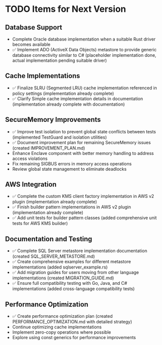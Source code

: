 # TODO Items for Next Version

## Database Support
- Complete Oracle database implementation when a suitable Rust driver becomes available
- ✅ Implement ADO (ActiveX Data Objects) metastore to provide generic database connectivity similar to C# (placeholder implementation done, actual implementation pending suitable driver)

## Cache Implementations
- ✅ Finalize SLRU (Segmented LRU) cache implementation referenced in policy settings (implementation already complete)
- ✅ Clarify Simple cache implementation details in documentation (implementation already complete with documentation)

## SecureMemory Improvements
- ✅ Improve test isolation to prevent global state conflicts between tests (implemented TestGuard and isolation utilities)
- ✅ Document improvement plan for remaining SecureMemory issues (created IMPROVEMENT_PLAN.md)
- Enhance Enclave component with better memory handling to address access violations
- Fix remaining SIGBUS errors in memory access operations
- Review global state management to eliminate deadlocks

## AWS Integration
- ✅ Complete the custom KMS client factory implementation in AWS v2 plugin (implementation already complete)
- ✅ Finish builder pattern implementations in AWS v2 plugin (implementation already complete)
- ✅ Add unit tests for builder pattern classes (added comprehensive unit tests for AWS KMS builder)

## Documentation and Testing
- ✅ Complete SQL Server metastore implementation documentation (created SQL_SERVER_METASTORE.md)
- ✅ Create comprehensive examples for different metastore implementations (added sqlserver_example.rs)
- ✅ Add migration guides for users moving from other language implementations (created MIGRATION_GUIDE.md)
- ✅ Ensure full compatibility testing with Go, Java, and C# implementations (added cross-language compatibility tests)

## Performance Optimization
- ✅ Create performance optimization plan (created PERFORMANCE_OPTIMIZATION.md with detailed strategy)
- Continue optimizing cache implementations
- Implement zero-copy operations where possible
- Explore using const generics for performance improvements